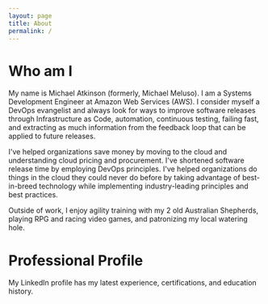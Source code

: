 ```yaml
---
layout: page
title: About
permalink: /
---
```


# Who am I

My name is Michael Atkinson (formerly, Michael Meluso). I am a Systems Development Engineer at Amazon Web Services (AWS). I consider myself a DevOps evangelist and always look for ways to improve software releases through Infrastructure as Code, automation, continuous testing, failing fast, and extracting as much information from the feedback loop that can be applied to future releases.

I've helped organizations save money by moving to the cloud and understanding cloud pricing and procurement. I've shortened software release time by employing DevOps principles. I've helped organizations do things in the cloud they could never do before by taking advantage of best-in-breed technology while implementing industry-leading principles and best practices.

Outside of work, I enjoy agility training with my 2 old Australian Shepherds, playing RPG and racing video games, and patronizing my local watering hole.

# Professional Profile

My LinkedIn profile has my latest experience, certifications, and education history.
